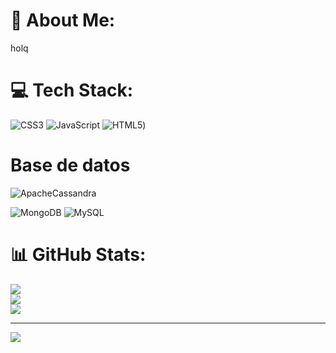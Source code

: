 # 💫 About Me:
holq


# 💻 Tech Stack:
![CSS3](https://img.shields.io/badge/css3-%231572B6.svg?style=for-the-badge&logo=css3&logoColor=white) ![JavaScript](https://img.shields.io/badge/javascript-%23323330.svg?style=for-the-badge&logo=javascript&logoColor=%23F7DF1E) ![HTML5](https://img.shields.io/badge/html5-%23E34F26.svg?style=for-the-badge&logo=html5&logoColor=white))
# Base de datos
![ApacheCassandra](https://img.shields.io/badge/cassandra-%231287B1.svg?style=for-the-badge&logo=apache-cassandra&logoColor=white        )

![MongoDB](https://img.shields.io/badge/MongoDB-%234ea94b.svg?style=for-the-badge&logo=mongodb&logoColor=white) ![MySQL](https://img.shields.io/badge/mysql-4479A1.svg?style=for-the-badge&logo=mysql&logoColor=white)
# 📊 GitHub Stats:
![](https://github-readme-stats.vercel.app/api?username=eduar0208&theme=dark&hide_border=false&include_all_commits=false&count_private=false)<br/>
![](https://github-readme-streak-stats.herokuapp.com/?user=eduar0208&theme=dark&hide_border=false)<br/>
![](https://github-readme-stats.vercel.app/api/top-langs/?username=eduar0208&theme=dark&hide_border=false&include_all_commits=false&count_private=false&layout=compact)

---
[![](https://visitcount.itsvg.in/api?id=eduar0208&icon=0&color=0)](https://visitcount.itsvg.in)

<!-- Proudly created with GPRM ( https://gprm.itsvg.in ) -->

